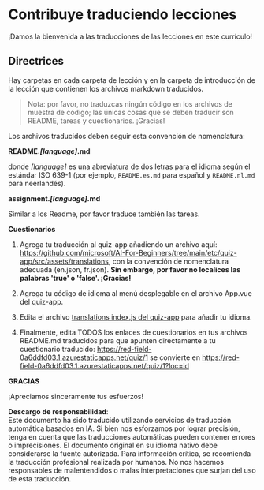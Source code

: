 # Contribuye traduciendo lecciones

¡Damos la bienvenida a las traducciones de las lecciones en este currículo!

## Directrices

Hay carpetas en cada carpeta de lección y en la carpeta de introducción de la lección que contienen los archivos markdown traducidos.

> Nota: por favor, no traduzcas ningún código en los archivos de muestra de código; las únicas cosas que se deben traducir son README, tareas y cuestionarios. ¡Gracias!

Los archivos traducidos deben seguir esta convención de nomenclatura:

**README._[language]_.md**

donde _[language]_ es una abreviatura de dos letras para el idioma según el estándar ISO 639-1 (por ejemplo, `README.es.md` para español y `README.nl.md` para neerlandés).

**assignment._[language]_.md**

Similar a los Readme, por favor traduce también las tareas.

**Cuestionarios**

1. Agrega tu traducción al quiz-app añadiendo un archivo aquí: https://github.com/microsoft/AI-For-Beginners/tree/main/etc/quiz-app/src/assets/translations, con la convención de nomenclatura adecuada (en.json, fr.json). **Sin embargo, por favor no localices las palabras 'true' o 'false'. ¡Gracias!**

2. Agrega tu código de idioma al menú desplegable en el archivo App.vue del quiz-app.

3. Edita el archivo [translations index.js del quiz-app](https://github.com/microsoft/AI-For-Beginners/blob/main/etc/quiz-app/src/assets/translations/index.js) para añadir tu idioma.

4. Finalmente, edita TODOS los enlaces de cuestionarios en tus archivos README.md traducidos para que apunten directamente a tu cuestionario traducido: https://red-field-0a6ddfd03.1.azurestaticapps.net/quiz/1 se convierte en https://red-field-0a6ddfd03.1.azurestaticapps.net/quiz/1?loc=id

**GRACIAS**

¡Apreciamos sinceramente tus esfuerzos!

**Descargo de responsabilidad**:  
Este documento ha sido traducido utilizando servicios de traducción automática basados en IA. Si bien nos esforzamos por lograr precisión, tenga en cuenta que las traducciones automáticas pueden contener errores o imprecisiones. El documento original en su idioma nativo debe considerarse la fuente autorizada. Para información crítica, se recomienda la traducción profesional realizada por humanos. No nos hacemos responsables de malentendidos o malas interpretaciones que surjan del uso de esta traducción.
